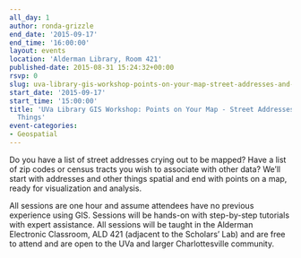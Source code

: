 ```yaml
---
all_day: 1
author: ronda-grizzle
end_date: '2015-09-17'
end_time: '16:00:00'
layout: events
location: 'Alderman Library, Room 421'
published-date: 2015-08-31 15:24:32+00:00
rsvp: 0
slug: uva-library-gis-workshop-points-on-your-map-street-addresses-and-more-spatial-things
start_date: '2015-09-17'
start_time: '15:00:00'
title: 'UVa Library GIS Workshop: Points on Your Map - Street Addresses and More Spatial
  Things'
event-categories:
- Geospatial
---
```


Do you have a list of street addresses crying out to be mapped?  Have a list of zip codes or census tracts you wish to associate with other data?  We’ll start with addresses and other things spatial and end with points on a map, ready for visualization and analysis.

All sessions are one hour and assume attendees have no previous experience using GIS. Sessions will be hands-on with step-by-step tutorials with expert assistance. All sessions will be taught in the Alderman Electronic Classroom, ALD 421 (adjacent to the Scholars’ Lab) and are free to attend and are open to the UVa and larger Charlottesville community.


